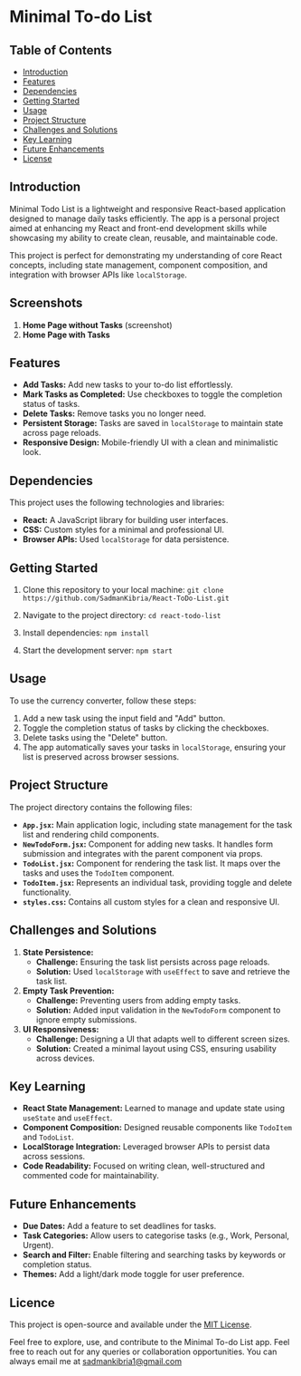 # Minimal To-do List

## Table of Contents

- [Introduction](#introduction)
- [Features](#features)
- [Dependencies](#dependencies)
- [Getting Started](#getting-started)
- [Usage](#usage)
- [Project Structure](#project-structure)
- [Challenges and Solutions](#Challenges-and-solutions)
- [Key Learning](#key-learning)
- [Future Enhancements](#future-enhancements)
- [License](#license)

## Introduction

Minimal Todo List is a lightweight and responsive React-based application designed to manage daily tasks efficiently. The app is a personal project aimed at enhancing my React and front-end development skills while showcasing my ability to create clean, reusable, and maintainable code.

This project is perfect for demonstrating my understanding of core React concepts, including state management, component composition, and integration with browser APIs like `localStorage`.

## Screenshots

1.  **Home Page without Tasks**
    (screenshot)
2.  **Home Page with Tasks**

## Features

- **Add Tasks:** Add new tasks to your to-do list effortlessly.
- **Mark Tasks as Completed:** Use checkboxes to toggle the completion status of tasks.
- **Delete Tasks:** Remove tasks you no longer need.
- **Persistent Storage:** Tasks are saved in `localStorage` to maintain state across page reloads.
- **Responsive Design:** Mobile-friendly UI with a clean and minimalistic look.

## Dependencies

This project uses the following technologies and libraries:

- **React:** A JavaScript library for building user interfaces.
- **CSS:** Custom styles for a minimal and professional UI.
- **Browser APIs:** Used `localStorage` for data persistence.

## Getting Started

1. Clone this repository to your local machine:
   `git clone https://github.com/SadmanKibria/React-ToDo-List.git`

2. Navigate to the project directory:
   `cd react-todo-list`

3. Install dependencies:
   `npm install`

4. Start the development server:
   `npm start`

## Usage

To use the currency converter, follow these steps:

1. Add a new task using the input field and "Add" button.
2. Toggle the completion status of tasks by clicking the checkboxes.
3. Delete tasks using the "Delete" button.
4. The app automatically saves your tasks in `localStorage`, ensuring your list is preserved across browser sessions.

## Project Structure

The project directory contains the following files:

- **`App.jsx`:** Main application logic, including state management for the task list and rendering child components.
- **`NewTodoForm.jsx`:** Component for adding new tasks. It handles form submission and integrates with the parent component via props.
- **`TodoList.jsx`:** Component for rendering the task list. It maps over the tasks and uses the `TodoItem` component.
- **`TodoItem.jsx`:** Represents an individual task, providing toggle and delete functionality.
- **`styles.css`:** Contains all custom styles for a clean and responsive UI.

## Challenges and Solutions

1.  **State Persistence:**
    - **Challenge:** Ensuring the task list persists across page reloads.
    - **Solution:** Used `localStorage` with `useEffect` to save and retrieve the task list.
2.  **Empty Task Prevention:**
    - **Challenge:** Preventing users from adding empty tasks.
    - **Solution:** Added input validation in the `NewTodoForm` component to ignore empty submissions.
3.  **UI Responsiveness:**
    - **Challenge:** Designing a UI that adapts well to different screen sizes.
    - **Solution:** Created a minimal layout using CSS, ensuring usability across devices.

## Key Learning

- **React State Management:** Learned to manage and update state using `useState` and `useEffect`.
- **Component Composition:** Designed reusable components like `TodoItem` and `TodoList`.
- **LocalStorage Integration:** Leveraged browser APIs to persist data across sessions.
- **Code Readability:** Focused on writing clean, well-structured and commented code for maintainability.

## Future Enhancements

- **Due Dates:** Add a feature to set deadlines for tasks.
- **Task Categories:** Allow users to categorise tasks (e.g., Work, Personal, Urgent).
- **Search and Filter:** Enable filtering and searching tasks by keywords or completion status.
- **Themes:** Add a light/dark mode toggle for user preference.

## Licence

This project is open-source and available under the [MIT License](LICENSE).

Feel free to explore, use, and contribute to the Minimal To-do List app. Feel free to reach out for any queries or collaboration opportunities.
You can always email me at sadmankibria1@gmail.com
